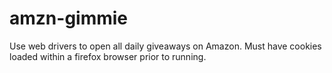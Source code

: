 # amzn-gimmie
Use web drivers to open all daily giveaways on Amazon. Must have cookies loaded within a firefox browser prior to running. 
